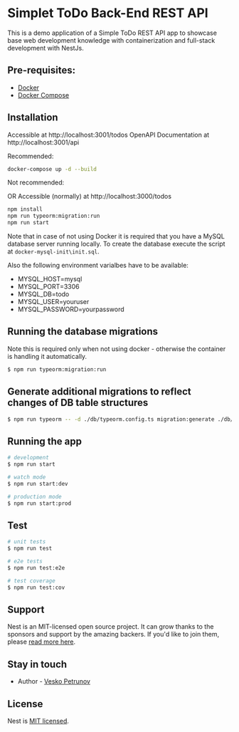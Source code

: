 # Simplet ToDo Back-End REST API

This is a demo application of a Simple ToDo REST API app to showcase base web development knowledge with containerization and full-stack development with NestJs.

## Pre-requisites:

- [Docker](https://www.docker.com/)
- [Docker Compose](https://docs.docker.com/compose/)

## Installation

Accessible at http://localhost:3001/todos
OpenAPI Documentation at http://localhost:3001/api

Recommended:

```bash
docker-compose up -d --build
```

Not recommended:

OR Accessible (normally) at http://localhost:3000/todos

```bash
npm install
npm run typeorm:migration:run
npm run start
```

Note that in case of not using Docker it is required that you have a MySQL database server running locally. To create the database execute the script at `docker-mysql-init\init.sql`.

Also the following environment varialbes have to be available:

- MYSQL_HOST=mysql
- MYSQL_PORT=3306
- MYSQL_DB=todo
- MYSQL_USER=youruser
- MYSQL_PASSWORD=yourpassword

## Running the database migrations

Note this is required only when not using docker - otherwise the container is handling it automatically.

```bash
$ npm run typeorm:migration:run
```

## Generate additional migrations to reflect changes of DB table structures

```bash
$ npm run typeorm -- -d ./db/typeorm.config.ts migration:generate ./db/migrations/<MIGRATION_NAME>
```

## Running the app

```bash
# development
$ npm run start

# watch mode
$ npm run start:dev

# production mode
$ npm run start:prod
```

## Test

```bash
# unit tests
$ npm run test

# e2e tests
$ npm run test:e2e

# test coverage
$ npm run test:cov
```

## Support

Nest is an MIT-licensed open source project. It can grow thanks to the sponsors and support by the amazing backers. If you'd like to join them, please [read more here](https://docs.nestjs.com/support).

## Stay in touch

- Author - [Vesko Petrunov](mailto:vpetrunov@gmail.com)

## License

Nest is [MIT licensed](LICENSE).
